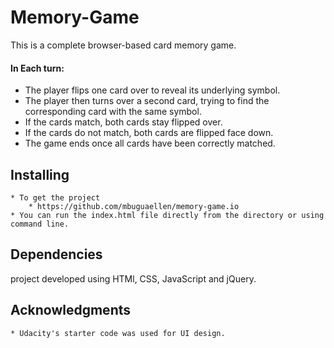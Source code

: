 

# Memory-Game

This is a complete browser-based card memory game.

#### In Each turn:

* The player flips one card over to reveal its underlying symbol.
* The player then turns over a second card, trying to find the corresponding card with the same symbol.
* If the cards match, both cards stay flipped over.
* If the cards do not match, both cards are flipped face down.
* The game ends once all cards have been correctly matched.

## Installing
    * To get the project
        * https://github.com/mbuguaellen/memory-game.io
    * You can run the index.html file directly from the directory or using command line.

## Dependencies 
project developed using HTMl, CSS, JavaScript and jQuery.

## Acknowledgments
    * Udacity's starter code was used for UI design.
